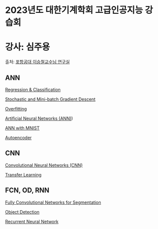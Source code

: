 # 2023년도 대한기계학회 고급인공지능 강습회
# 강사: 심주용
출처: [포항공대 이승철교수님 연구실](https://iai.postech.ac.kr/teaching/deep-learning)

## ANN
[Regression & Classification](https://github.com/jooyongsim/AI_tutorials_2023/blob/main/notebooks/01_ANN.ipynb)

[Stochastic and Mini-batch Gradient Descent](https://i-systems.github.io/teaching/DL/iNotes_tf2/03_GD_tf2.html)

[Overfitting](https://i-systems.github.io/teaching/DL/iNotes_tf2/04_Overfitting_tf2.html)

[Artificial Neural Networks (ANN)](https://i-systems.github.io/teaching/DL/iNotes_tf2/05_ANN_01_tf2.html))

[ANN with MNIST](https://i-systems.github.io/teaching/DL/iNotes_tf2/05_ANN_03_tf2.html)

[Autoencoder](https://i-systems.github.io/teaching/DL/iNotes_tf2/06_Autoencoder_tf2.html)

## CNN
[Convolutional Neural Networks (CNN)](https://i-systems.github.io/teaching/DL/iNotes_tf2/07_CNN_tf2.html)

[Transfer Learning](https://i-systems.github.io/teaching/DL/iNotes_tf2/10_Transfer_Learning_tf2.html)
## FCN, OD, RNN
[Fully Convolutional Networks for Segmentation](https://i-systems.github.io/teaching/DL/iNotes_tf2/12_FCN_tf2.html)

[Object Detection](https://i-systems.github.io/teaching/DL/iNotes_tf2/15_Object_Detection_tf2.html)

[Recurrent Neural Network](https://i-systems.github.io/teaching/DL/iNotes_tf2/17_RNN_tf2.html)
